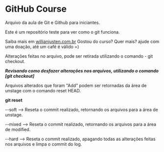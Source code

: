 # GitHub Course

Arquivo da aula de Git e Github para iniciantes.

Este é um repositório teste para ver como o git funciona.

Saiba mais em [willianjusten.com.br](http://willianjusten.com.br)
Gostou do curso? Quer mais? ajude com uma doação, até um café é válido =)


Alterações feitas no arquivo, pode ser retirada utilizando o comando - git checkout.

***Revisando como desfazer alterações nos arquivos, utilizando o comando [git checkout]***

Arquivos alterados que foram "Add" podem ser retornadas da área de unstage com o comando reset HEAD.

**git reset**

--soft  --> Reseta o commit realizado, retornando os arquivos para a área de unstage.

--mixed --> Reseta o commit realizado, retornando os arquivos para a área de modified.

--hard  --> Reseta o commit realizado, apagando todas as alterações feitas nos arquivos e limpa o commit do log.
